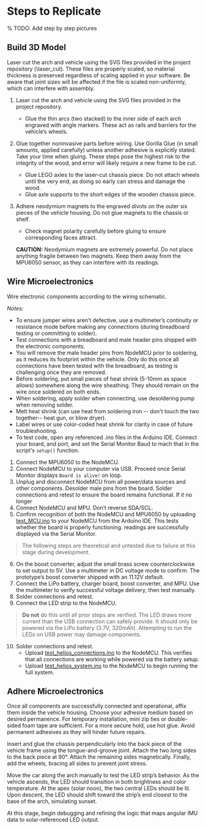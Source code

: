# Steps to Replicate

% TODO: Add step by step pictures

## Build 3D Model

Laser cut the arch and vehicle using the SVG files provided in the project repository (\laser_cut). These files are properly scaled, so material thickness is preserved regardless of scaling applied in your software. Be aware that joint sizes will be affected if the file is scaled non-uniformly, which can interfere with assembly.


1. Laser cut the arch and vehicle using the SVG files provided in the project repository.
    - Glue the thin arcs (two stacked) to the inner side of each arch engraved with angle markers. These act as rails and barriers for the vehicle’s wheels.
2. Glue together noninvasive parts before wiring. Use Gorilla Glue (in small amounts, applied carefully) unless another adhesive is explicitly stated. Take your time when gluing. These steps pose the highest risk to the integrity of the wood, and error will likely require a new frame to be cut.
    - Glue LEGO axles to the laser-cut chassis piece. Do not attach wheels until the very end, as doing so early can stress and damage the wood.
    - Glue axle supports to the short edges of the wooden chassis piece.
3. Adhere neodymium magnets to the engraved divots on the outer six pieces of the vehicle housing. Do not glue magnets to the chassis or shelf. 
    - Check magnet polarity carefully before gluing to ensure corresponding faces attract. 

    **CAUTION:** Neodymium magnets are extremely powerful. Do not place anything fragile between two magnets. Keep them away from the MPU6050 sensor, as they can interfere with its readings.

## Wire Microelectronics

Wire electronic components according to the wiring schematic. 

*Notes:*
- To ensure jumper wires aren’t defective, use a multimeter’s continuity or resistance mode before making any connections (during breadboard testing or committing to solder).
- Test connections with a breadboard and male header pins shipped with the electronic components. 
- You will remove the male header pins from NodeMCU prior to soldering, as it reduces its footprint within the vehicle. Only do this once all connections have been tested with the breadboard, as testing is challenging once they are removed.
- Before soldering, put small pieces of heat shrink (5-10mm as space allows) somewhere along the wire sheathing. They should remain on the wire once soldered on both ends.
- When soldering, apply solder when connecting, use desoldering pump when removing solder.
- Melt heat shrink (can use heat from soldering iron -- don't touch the two together-- heat gun, or blow dryer).
- Label wires or use color-coded heat shrink for clarity in case of future troubleshooting.
- To test code, open any referenced .ino files in the Arduino IDE. Connect your board, and port, and set the Serial Monitor Baud to mach that in the script's `setup()` function.
    

1. Connect the MPU6050 to the NodeMCU.
2. Connect NodeMCU to your computer via USB. Proceed once Serial Monitor displays `Board is alive!` on loop.
3. Unplug and disconnect NodeMCU from all power/data sources and other components. Desolder male pins from the board. Solder connections and retest to ensure the board remains functional. If it no longer 
4. Connect NodeMCU and MPU. Don’t reverse SDA/SCL.
5. Confirm recognition of both the NodeMCU and MPU6050 by uploading [test_MCU.ino](../A2/code/test_MCU_MPU.ino) to your NodeMCU from the Arduino IDE. This tests whether the board is properly functioning. readings are successfully displayed via the Serial Monitor. 
> The following steps are theoretical and untested due to failure at this stage during development.
6. On the boost converter, adjust the small brass screw counterclockwise to set output to 5V. Use a multimeter in DC voltage mode to confirm. The prototype’s boost converter shipped with an 11.12V default.
7. Connect the LiPo battery, charger board, boost converter, and MPU. Use the multimeter to verify successful voltage delivery, then test manually.
8. Solder connections and retest.
9. Connect the LED strip to the NodeMCU. 
> **Do not** do this until all prior steps are verified. The LED draws more current than the USB connection can safely provide. It should only be powered via the LiPo battery (3.7V, 320mAh). Attempting to run the LEDs on USB power may damage components.
10. Solder connections and retest.
    - Upload [test_helios_connections.ino](../A2/code/test_helios_connections.ino) to the NodeMCU. This verifies that all connections are working while powered via the battery setup.
    - Upload [test_helios_system.ino](../A2/code/test_helios_system.ino) to the NodeMCU to begin running the full system.

## Adhere Microelectronics

Once all components are successfully connected and operational, affix them inside the vehicle housing. Choose your adhesive medium based on desired permanence. For temporary installation, mini zip ties or double-sided foam tape are sufficient. For a more secure hold, use hot glue. Avoid permanent adhesives as they will hinder future repairs.

Insert and glue the chassis perpendicularly into the back piece of the vehicle frame using the tongue-and-groove joint. Attach the two long sides to the back piece at 90°. Attach the remaining sides magnetically. Finally, add the wheels, bracing all sides to prevent joint stress.

Move the car along the arch manually to test the LED strip’s behavior. As the vehicle ascends, the LED should transition in both brightness and color temperature. At the apex (solar noon), the two central LEDs should be lit. Upon descent, the LED should shift toward the strip’s end closest to the base of the arch, simulating sunset.

At this stage, begin debugging and refining the logic that maps angular IMU data to solar-referenced LED output.
